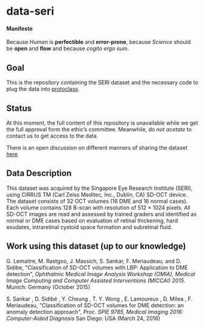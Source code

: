 # data-seri
#### Manifesto

Because *Human* is **perfectible** and **error-prone**, because *Science* should be **open** and **flow** and because *cogito ergo sum*.

Goal
----
This is the repository containing the SERI dataset and the necessary code to plug the data into [protoclass](https://github.com/glemaitre/protoclass).

Status
------
At this moment, the full content of this repository is unavailable while we get the full approval form the ethic’s committee.
Meanwhile, do *not acetate* to contact us to get access to the data.

There is an open discussion on different manners of sharing the dataset [here](https://github.com/I2Cvb/data-seri/issues/1)

Data Description
----------------

This dataset was acquired by the Singapore Eye Research Institute (SERI), using CIRRUS TM (Carl Zeiss Meditec, Inc., Dublin, CA) SD-OCT device. The dataset
consists of 32 OCT volumes (16 DME and 16 normal cases). Each volume
contains 128 B-scan with resolution of 512 $\times$ 1024 pixels.  All
SD-OCT images are read and assessed by trained graders and identified as
normal or DME cases based on evaluation of retinal thickening, hard
exudates, intraretinal cystoid space formation and subretinal fluid.

Work using this dataset (up to our knowledge)
---------------------------------------------

G. Lemaitre, M. Rastgoo, J. Massich, S. Sankar, F. Meriaudeau, and D. Sidibe, "Classification of SD-OCT volumes with LBP: Application to DME detection", _Ophthalmic Medical Image Analysis Workshop (OMIA), Medical Image Computing and Computer Assisted Interventions (MICCAI) 2015._ Munich: Germany (October 2015) 

 S. Sankar , D. Sidibé , Y. Cheung , T. Y. Wong , E. Lamoureux , D. Milea , F. Meriaudeau, 
 "Classification of SD-OCT volumes for DME detection: an anomaly detection approach",
_Proc. SPIE 9785, Medical Imaging 2016: Computer-Aided Diagnosis_ San Diego: USA (March 24, 2016)
